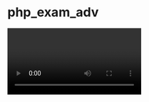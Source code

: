 # php_exam_adv




<video>

https://drive.google.com/file/d/1Uuv06Fq3lD8l0_tF_16PlPARTtRQf6o2/view?usp=sharing
